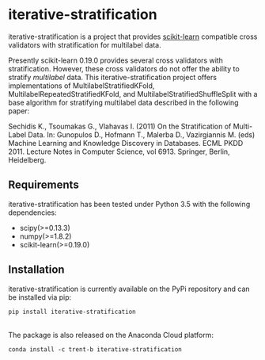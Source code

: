# iterative-stratification
iterative-stratification is a project that provides [scikit-learn](http://scikit-learn.org/) compatible cross validators with stratification for multilabel data.

Presently scikit-learn 0.19.0 provides several cross validators with stratification. However, these cross validators do not offer the ability to stratify _multilabel_ data. This iterative-stratification project offers implementations of MultilabelStratifiedKFold, MultilabelRepeatedStratifiedKFold, and MultilabelStratifiedShuffleSplit with a base algorithm for stratifying multilabel data described in the following paper:

Sechidis K., Tsoumakas G., Vlahavas I. (2011) On the Stratification of Multi-Label Data. In: Gunopulos D., Hofmann T., Malerba D., Vazirgiannis M. (eds) Machine Learning and Knowledge Discovery in Databases. ECML PKDD 2011. Lecture Notes in Computer Science, vol 6913. Springer, Berlin, Heidelberg.

## Requirements
iterative-stratification has been tested under Python 3.5 with the following dependencies:
- scipy(>=0.13.3)
- numpy(>=1.8.2)
- scikit-learn(>=0.19.0)

## Installation
iterative-stratification is currently available on the PyPi repository and can be installed via pip:
```
pip install iterative-stratification
```
\
The package is also released on the Anaconda Cloud platform:
```
conda install -c trent-b iterative-stratification
```
